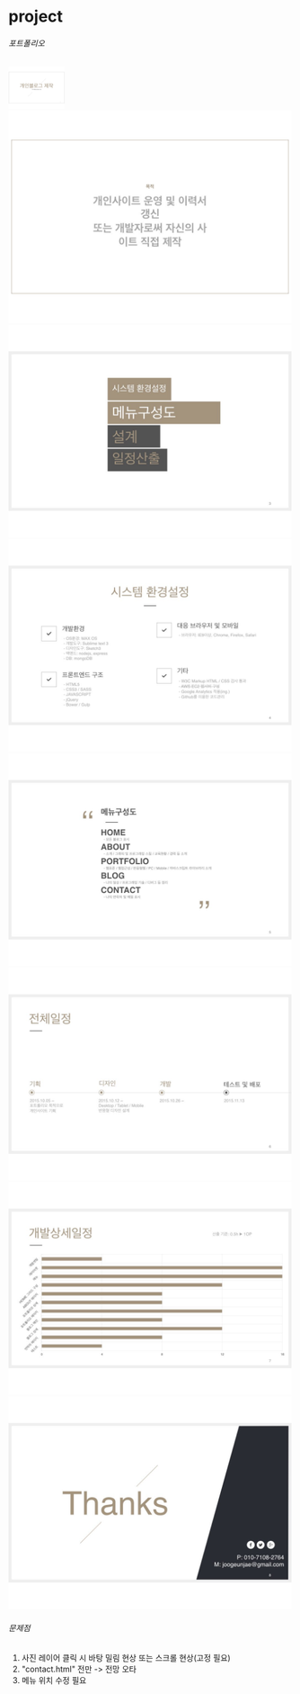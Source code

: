 # project
###### 포트폴리오
<img src="Assets/img/img.001.jpeg" alt="소개" style="width:100px;">
<img src="Assets/img/img.002.jpeg" alt="목적">
<img src="Assets/img/img.003.jpeg" alt="메뉴">
<img src="Assets/img/img.004.jpeg" alt="시스템 환경설정">
<img src="Assets/img/img.005.jpeg" alt="메뉴 구성도">
<img src="Assets/img/img.006.jpeg" alt="전체일정">
<img src="Assets/img/img.007.jpeg" alt="개발 상세일정">
<img src="Assets/img/img.008.jpeg" alt="연락처">

###### 문제점
>
1. 사진 레이어 클릭 시 바탕 밀림 현상 또는 스크롤 현상(고정 필요)<br>
2. "contact.html" 전만 -> 전망 오타<br>
3. 메뉴 위치 수정 필요<br>
